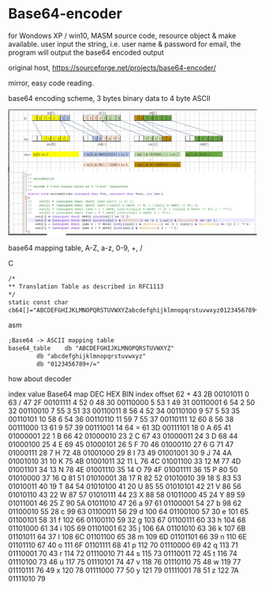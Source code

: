 # Base64-encoder
for Wondows XP / win10, MASM source code, resource object &amp; make available. user input the string, i.e. user name &amp; password for email, the program will output the base64 encoded output  

original host, https://sourceforge.net/projects/base64-encoder/

mirror, easy code reading.

base64 encoding scheme, 3 bytes binary data to 4 byte ASCII  


![base64_encoding_theory.JPG](base64_encoding_theory.JPG)  


base64 mapping table, A-Z, a-z, 0-9, +, /

C
```
/*
** Translation Table as described in RFC1113
*/
static const char cb64[]="ABCDEFGHIJKLMNOPQRSTUVWXYZabcdefghijklmnopqrstuvwxyz0123456789+/";
```  

asm
```
;Base64 -> ASCII mapping table
base64_table	db "ABCDEFGHIJKLMNOPQRSTUVWXYZ"
		db "abcdefghijklmnopqrstuvwxyz"
		db "0123456789+/="
```


how about decoder

index value	Base64 map	DEC	HEX	BIN	index offset
62	+	43	2B	00101011	0
63	/	47	2F	00101111	4
52	0	48	30	00110000	5
53	1	49	31	00110001	6
54	2	50	32	00110010	7
55	3	51	33	00110011	8
56	4	52	34	00110100	9
57	5	53	35	00110101	10
58	6	54	36	00110110	11
59	7	55	37	00110111	12
60	8	56	38	00111000	13
61	9	57	39	00111001	14
64	=	61	3D	00111101	18
0	A	65	41	01000001	22
1	B	66	42	01000010	23
2	C	67	43	01000011	24
3	D	68	44	01000100	25
4	E	69	45	01000101	26
5	F	70	46	01000110	27
6	G	71	47	01000111	28
7	H	72	48	01001000	29
8	I	73	49	01001001	30
9	J	74	4A	01001010	31
10	K	75	4B	01001011	32
11	L	76	4C	01001100	33
12	M	77	4D	01001101	34
13	N	78	4E	01001110	35
14	O	79	4F	01001111	36
15	P	80	50	01010000	37
16	Q	81	51	01010001	38
17	R	82	52	01010010	39
18	S	83	53	01010011	40
19	T	84	54	01010100	41
20	U	85	55	01010101	42
21	V	86	56	01010110	43
22	W	87	57	01010111	44
23	X	88	58	01011000	45
24	Y	89	59	01011001	46
25	Z	90	5A	01011010	47
26	a	97	61	01100001	54
27	b	98	62	01100010	55
28	c	99	63	01100011	56
29	d	100	64	01100100	57
30	e	101	65	01100101	58
31	f	102	66	01100110	59
32	g	103	67	01100111	60
33	h	104	68	01101000	61
34	i	105	69	01101001	62
35	j	106	6A	01101010	63
36	k	107	6B	01101011	64
37	l	108	6C	01101100	65
38	m	109	6D	01101101	66
39	n	110	6E	01101110	67
40	o	111	6F	01101111	68
41	p	112	70	01110000	69
42	q	113	71	01110001	70
43	r	114	72	01110010	71
44	s	115	73	01110011	72
45	t	116	74	01110100	73
46	u	117	75	01110101	74
47	v	118	76	01110110	75
48	w	119	77	01110111	76
49	x	120	78	01111000	77
50	y	121	79	01111001	78
51	z	122	7A	01111010	79

